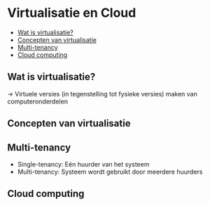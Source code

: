 # Virtualisatie en Cloud

- [Wat is virtualisatie?](#wat-is-virtualisatie)
- [Concepten van virtualisatie](#concepten)
- [Multi-tenancy](#multi-tenancy)
- [Cloud computing](#cloud-computing)

## Wat is virtualisatie?

-> Virtuele versies (in tegenstelling tot fysieke versies) maken van computeronderdelen

## Concepten van virtualisatie

## Multi-tenancy

- Single-tenancy: Eén huurder van het systeem
- Multi-tenancy: Systeem wordt gebruikt door meerdere huurders

## Cloud computing